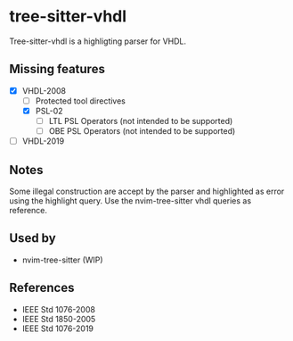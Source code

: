 # tree-sitter-vhdl

Tree-sitter-vhdl is a highligting parser for VHDL.

## Missing features

- [x] VHDL-2008
  - [ ] Protected tool directives
  - [x] PSL-02
    - [ ] LTL PSL Operators (not intended to be supported)
    - [ ] OBE PSL Operators (not intended to be supported)
- [ ] VHDL-2019

## Notes

Some illegal construction are accept by the parser and highlighted as error using the highlight query. Use the nvim-tree-sitter vhdl queries as reference.

## Used by

- nvim-tree-sitter (WIP)

## References
* IEEE Std 1076-2008
* IEEE Std 1850-2005
* IEEE Std 1076-2019
